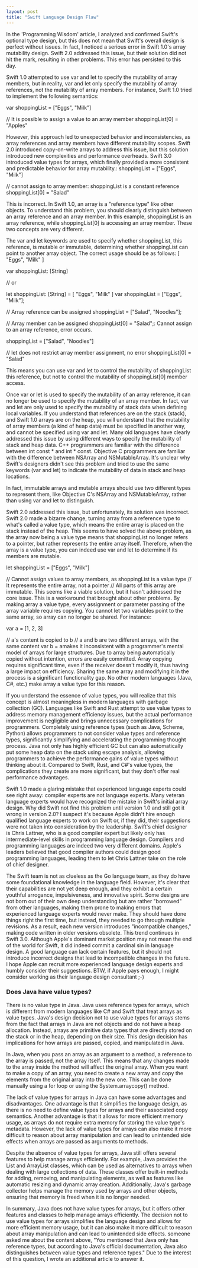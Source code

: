 ```yaml
---
layout: post
title: "Swift Language Design Flaw"
---
```



In the 'Programming Wisdom' article, I analyzed and confirmed Swift's optional type design, but this does not mean that Swift's overall design is perfect without issues. In fact, I noticed a serious error in Swift 1.0's array mutability design. Swift 2.0 addressed this issue, but their solution did not hit the mark, resulting in other problems. This error has persisted to this day.

Swift 1.0 attempted to use var and let to specify the mutability of array members, but in reality, var and let only specify the mutability of array references, not the mutability of array members. For instance, Swift 1.0 tried to implement the following semantics:

var shoppingList = ["Eggs", "Milk"]

// It is possible to assign a value to an array member
shoppingList[0] = "Apples"

However, this approach led to unexpected behavior and inconsistencies, as array references and array members have different mutability scopes. Swift 2.0 introduced copy-on-write arrays to address this issue, but this solution introduced new complexities and performance overheads. Swift 3.0 introduced value types for arrays, which finally provided a more consistent and predictable behavior for array mutability.: shoppingList = ["Eggs", "Milk"]

// cannot assign to array member: shoppingList is a constant reference
shoppingList[0] = "Salad"

This is incorrect. In Swift 1.0, an array is a "reference type" like other objects. To understand this problem, you should clearly distinguish between an array reference and an array member. In this example, shoppingList is an array reference, while shoppingList[0] is accessing an array member. These two concepts are very different.

The var and let keywords are used to specify whether shoppingList, this reference, is mutable or immutable, determining whether shoppingList can point to another array object. The correct usage should be as follows:
[
 "Eggs",
 "Milk"
]

var shoppingList: [String]

// or

let shoppingList: [String] = [
 "Eggs",
 "Milk"
] var shoppingList = ["Eggs", "Milk"];

// Array reference can be assigned
shoppingList = ["Salad", "Noodles"];

// Array member can be assigned
shoppingList[0] = "Salad";: Cannot assign to an array reference, error occurs.

shoppingList = ["Salad", "Noodles"]

// let does not restrict array member assignment, no error
shoppingList[0] = "Salad"

This means you can use var and let to control the mutability of shoppingList this reference, but not to control the mutability of shoppingList[0] member access.

Once var or let is used to specify the mutability of an array reference, it can no longer be used to specify the mutability of an array member. In fact, var and let are only used to specify the mutability of stack data when defining local variables. If you understand that references are on the stack (stack), and Swift 1.0 arrays are on the heap, you will understand that the mutability of array members (a kind of heap data) must be specified in another way, and cannot be specified using var and let. Many old languages have clearly addressed this issue by using different ways to specify the mutability of stack and heap data. C++ programmers are familiar with the difference between int const * and int * const. Objective C programmers are familiar with the difference between NSArray and NSMutableArray. It's unclear why Swift's designers didn't see this problem and tried to use the same keywords (var and let) to indicate the mutability of data in stack and heap locations.

In fact, immutable arrays and mutable arrays should use two different types to represent them, like Objective C's NSArray and NSMutableArray, rather than using var and let to distinguish.

Swift 2.0 addressed this issue, but unfortunately, its solution was incorrect. Swift 2.0 made a bizarre change, turning array from a reference type to what's called a value type, which means the entire array is placed on the stack instead of the heap. This seems to have solved the above problem, as the array now being a value type means that shoppingList no longer refers to a pointer, but rather represents the entire array itself. Therefore, when the array is a value type, you can indeed use var and let to determine if its members are mutable.

let shoppingList = ["Eggs", "Milk"]

// Cannot assign values to array members, as shoppingList is a value type
// It represents the entire array, not a pointer
// All parts of this array are immutable. This seems like a viable solution, but it hasn't addressed the core issue. This is a workaround that brought about other problems. By making array a value type, every assignment or parameter passing of the array variable requires copying. You cannot let two variables point to the same array, so array can no longer be shared. For instance:

var a = [1, 2, 3]

// a's content is copied to b
// a and b are two different arrays, with the same content
var b = amakes it inconsistent with a programmer's mental model of arrays for large structures. Due to array being automatically copied without intention, errors are easily committed. Array copying requires significant time, even if the receiver doesn't modify it, thus having a large impact on efficiency. Sharing the same array and modifying it in the process is a significant functionality gap. No other modern languages (Java, C#, etc.) make array a value type for this reason.

If you understand the essence of value types, you will realize that this concept is almost meaningless in modern languages with garbage collection (GC). Languages like Swift and Rust attempt to use value types to address memory management efficiency issues, but the actual performance improvement is negligible and brings unnecessary complications for programmers. Completely using reference types (such as Java, Scheme, Python) allows programmers to not consider value types and reference types, significantly simplifying and accelerating the programming thought process. Java not only has highly efficient GC but can also automatically put some heap data on the stack using escape analysis, allowing programmers to achieve the performance gains of value types without thinking about it. Compared to Swift, Rust, and C#'s value types, the complications they create are more significant, but they don't offer real performance advantages.

Swift 1.0 made a glaring mistake that experienced language experts could see right away: compiler experts are not language experts. Many veteran language experts would have recognized the mistake in Swift's initial array design. Why did Swift not find this problem until version 1.0 and still got it wrong in version 2.0? I suspect it's because Apple didn't hire enough qualified language experts to work on Swift or, if they did, their suggestions were not taken into consideration by the leadership. Swift's chief designer is Chris Lattner, who is a good compiler expert but likely only has intermediate-level skills in programming language design. Compilers and programming languages are indeed two very different domains. Apple's leaders believed that good compiler authors could design good programming languages, leading them to let Chris Lattner take on the role of chief designer.

The Swift team is not as clueless as the Go language team, as they do have some foundational knowledge in the language field. However, it's clear that their capabilities are not yet deep enough, and they exhibit a certain youthful arrogance, impulsiveness, and innovative spirit. Some designs are not born out of their own deep understanding but are rather "borrowed" from other languages, making them prone to making errors that experienced language experts would never make. They should have done things right the first time, but instead, they needed to go through multiple revisions. As a result, each new version introduces "incompatible changes," making code written in older versions obsolete. This trend continues in Swift 3.0. Although Apple's dominant market position may not mean the end of the world for Swift, it did indeed commit a cardinal sin in language design. A good language can lack certain features, but it should not introduce incorrect designs that lead to incompatible changes in the future. I hope Apple can recruit more experienced language design experts and humbly consider their suggestions. BTW, if Apple pays enough, I might consider working as their language design consultant ;-)

### Does Java have value types?

There is no value type in Java. Java uses reference types for arrays, which is different from modern languages like C# and Swift that treat arrays as value types. Java's design decision not to use value types for arrays stems from the fact that arrays in Java are not objects and do not have a heap allocation. Instead, arrays are primitive data types that are directly stored on the stack or in the heap, depending on their size. This design decision has implications for how arrays are passed, copied, and manipulated in Java.

In Java, when you pass an array as an argument to a method, a reference to the array is passed, not the array itself. This means that any changes made to the array inside the method will affect the original array. When you want to make a copy of an array, you need to create a new array and copy the elements from the original array into the new one. This can be done manually using a for loop or using the System.arraycopy() method.

The lack of value types for arrays in Java can have some advantages and disadvantages. One advantage is that it simplifies the language design, as there is no need to define value types for arrays and their associated copy semantics. Another advantage is that it allows for more efficient memory usage, as arrays do not require extra memory for storing the value type's metadata. However, the lack of value types for arrays can also make it more difficult to reason about array manipulation and can lead to unintended side effects when arrays are passed as arguments to methods.

Despite the absence of value types for arrays, Java still offers several features to help manage arrays efficiently. For example, Java provides the List and ArrayList classes, which can be used as alternatives to arrays when dealing with large collections of data. These classes offer built-in methods for adding, removing, and manipulating elements, as well as features like automatic resizing and dynamic array creation. Additionally, Java's garbage collector helps manage the memory used by arrays and other objects, ensuring that memory is freed when it is no longer needed.

In summary, Java does not have value types for arrays, but it offers other features and classes to help manage arrays efficiently. The decision not to use value types for arrays simplifies the language design and allows for more efficient memory usage, but it can also make it more difficult to reason about array manipulation and can lead to unintended side effects. someone asked me about the content above, "You mentioned that Java only has reference types, but according to Java's official documentation, Java also distinguishes between value types and reference types." Due to the interest of this question, I wrote an additional article to answer it.